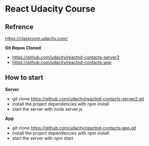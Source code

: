 # React Udacity Course

## Refrence
https://classroom.udacity.com/

**Git Repos Cloned**
- https://github.com/udacity/reactnd-contacts-server2
- https://github.com/udacity/reactnd-contacts-app

## How to start
**Server**
- git clone https://github.com/udacity/reactnd-contacts-server2.git
- install the project dependencies with npm install
- start the server with node server.js


**App**
- git clone https://github.com/udacity/reactnd-contacts-app.git
- install the project dependencies with npm install
- start the server with npm start

